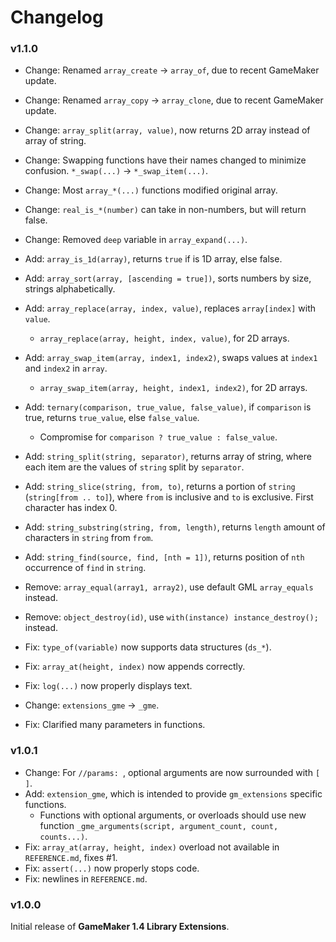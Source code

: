 # Changelog

### v1.1.0
* Change: Renamed `array_create` -> `array_of`, due to recent GameMaker update.
* Change: Renamed `array_copy` -> `array_clone`, due to recent GameMaker update.
* Change: `array_split(array, value)`, now returns 2D array instead of array of string.
* Change: Swapping functions have their names changed to minimize confusion. `*_swap(...)` -> `*_swap_item(...)`.
* Change: Most `array_*(...)` functions modified original array.
* Change: `real_is_*(number)` can take in non-numbers, but will return false.
* Change: Removed `deep` variable in `array_expand(...)`.
* Add: `array_is_1d(array)`, returns `true` if is 1D array, else false.
* Add: `array_sort(array, [ascending = true])`, sorts numbers by size, strings alphabetically.
* Add: `array_replace(array, index, value)`, replaces `array[index]` with `value`.
    * `array_replace(array, height, index, value)`, for 2D arrays.
* Add: `array_swap_item(array, index1, index2)`, swaps values at `index1` and `index2` in `array`.
    * `array_swap_item(array, height, index1, index2)`, for 2D arrays.
* Add: `ternary(comparison, true_value, false_value)`, if `comparison` is true, returns `true_value`, else `false_value`.
    * Compromise for `comparison ? true_value : false_value`.
* Add: `string_split(string, separator)`, returns array of string, where each item are the values of `string` split by `separator`.
* Add: `string_slice(string, from, to)`, returns a portion of `string` (`string[from .. to]`), where `from` is inclusive and `to` is exclusive. First character has index 0.
* Add: `string_substring(string, from, length)`, returns `length` amount of characters in `string` from `from`.
* Add: `string_find(source, find, [nth = 1])`, returns position of `nth` occurrence of `find` in `string`.
* Remove: `array_equal(array1, array2)`, use default GML `array_equals` instead.
* Remove: `object_destroy(id)`, use `with(instance) instance_destroy();` instead.
* Fix: `type_of(variable)` now supports data structures (`ds_*`).
* Fix: `array_at(height, index)` now appends correctly.
* Fix: `log(...)` now properly displays text.

* Change: `extensions_gme` -> `_gme`.
* Fix: Clarified many parameters in functions.

### v1.0.1
* Change: For `//params: `, optional arguments are now surrounded with `[ ]`.
* Add: `extension_gme`, which is intended to provide `gm_extensions` specific functions.
    * Functions with optional arguments, or overloads should use new function `_gme_arguments(script, argument_count, count, counts...)`.
* Fix: `array_at(array, height, index)` overload not available in `REFERENCE.md`, fixes #1.
* Fix: `assert(...)` now properly stops code.
* Fix: newlines in `REFERENCE.md`.

### v1.0.0
Initial release of **GameMaker 1.4 Library Extensions**.

